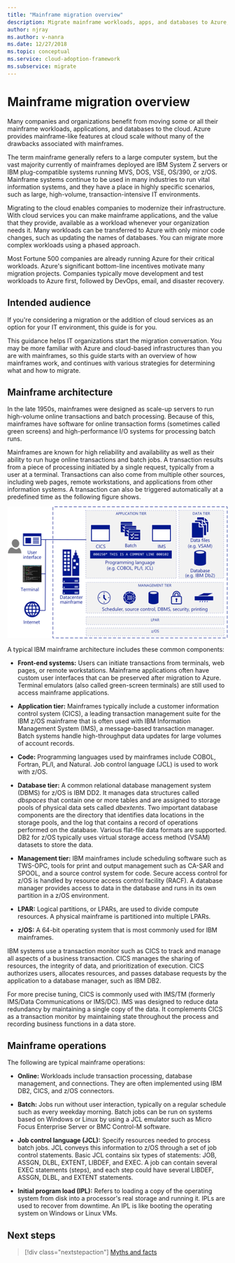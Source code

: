 ```yaml
---
title: "Mainframe migration overview"
description: Migrate mainframe workloads, apps, and databases to Azure, for a proven, highly available, scalable infrastructure without many of the drawbacks of mainframes.
author: njray
ms.author: v-nanra
ms.date: 12/27/2018
ms.topic: conceptual
ms.service: cloud-adoption-framework
ms.subservice: migrate
---
```


<!-- cSpell:ignore nanra njray dbspaces dbextents VSAM RACF LPARS ASSGN DLBL EXTENT LIBDEF EXEC IPLs -->

# Mainframe migration overview

Many companies and organizations benefit from moving some or all their mainframe workloads, applications, and databases to the cloud. Azure provides mainframe-like features at cloud scale without many of the drawbacks associated with mainframes.

The term mainframe generally refers to a large computer system, but the vast majority currently of mainframes deployed are IBM System Z servers or IBM plug-compatible systems running MVS, DOS, VSE, OS/390, or z/OS. Mainframe systems continue to be used in many industries to run vital information systems, and they have a place in highly specific scenarios, such as large, high-volume, transaction-intensive IT environments.

Migrating to the cloud enables companies to modernize their infrastructure. With cloud services you can make mainframe applications, and the value that they provide, available as a workload whenever your organization needs it. Many workloads can be transferred to Azure with only minor code changes, such as updating the names of databases. You can migrate more complex workloads using a phased approach.

Most Fortune 500 companies are already running Azure for their critical workloads. Azure's significant bottom-line incentives motivate many migration projects. Companies typically move development and test workloads to Azure first, followed by DevOps, email, and disaster recovery.

## Intended audience

If you're considering a migration or the addition of cloud services as an option for your IT environment, this guide is for you.

This guidance helps IT organizations start the migration conversation. You may be more familiar with Azure and cloud-based infrastructures than you are with mainframes, so this guide starts with an overview of how mainframes work, and continues with various strategies for determining what and how to migrate.

## Mainframe architecture

In the late 1950s, mainframes were designed as scale-up servers to run high-volume online transactions and batch processing. Because of this, mainframes have software for online transaction forms (sometimes called green screens) and high-performance I/O systems for processing batch runs.

Mainframes are known for high reliability and availability as well as their ability to run huge online transactions and batch jobs. A transaction results from a piece of processing initiated by a single request, typically from a user at a terminal. Transactions can also come from multiple other sources, including web pages, remote workstations, and applications from other information systems. A transaction can also be triggered automatically at a predefined time as the following figure shows.

![Components in a typical IBM mainframe architecture](../../_images/mainframe-migration/mainframe-architecture.png)

A typical IBM mainframe architecture includes these common components:

- **Front-end systems:** Users can initiate transactions from terminals, web pages, or remote workstations. Mainframe applications often have custom user interfaces that can be preserved after migration to Azure. Terminal emulators (also called green-screen terminals) are still used to access mainframe applications.

- **Application tier:** Mainframes typically include a customer information control system (CICS), a leading transaction management suite for the IBM z/OS mainframe that is often used with IBM Information Management System (IMS), a message-based transaction manager. Batch systems handle high-throughput data updates for large volumes of account records.

- **Code:** Programming languages used by mainframes include COBOL, Fortran, PL/I, and Natural. Job control language (JCL) is used to work with z/OS.

- **Database tier:** A common relational database management system (DBMS) for z/OS is IBM DD2. It manages data structures called _dbspaces_ that contain one or more tables and are assigned to storage pools of physical data sets called _dbextents_. Two important database components are the directory that identifies data locations in the storage pools, and the log that contains a record of operations performed on the database. Various flat-file data formats are supported. DB2 for z/OS typically uses virtual storage access method (VSAM) datasets to store the data.

- **Management tier:** IBM mainframes include scheduling software such as TWS-OPC, tools for print and output management such as CA-SAR and SPOOL, and a source control system for code. Secure access control for z/OS is handled by resource access control facility (RACF). A database manager provides access to data in the database and runs in its own partition in a z/OS environment.

- **LPAR:** Logical partitions, or LPARs, are used to divide compute resources. A physical mainframe is partitioned into multiple LPARs.

- **z/OS:** A 64-bit operating system that is most commonly used for IBM mainframes.

IBM systems use a transaction monitor such as CICS to track and manage all aspects of a business transaction. CICS manages the sharing of resources, the integrity of data, and prioritization of execution. CICS authorizes users, allocates resources, and passes database requests by the application to a database manager, such as IBM DB2.

For more precise tuning, CICS is commonly used with IMS/TM (formerly IMS/Data Communications or IMS/DC). IMS was designed to reduce data redundancy by maintaining a single copy of the data. It complements CICS as a transaction monitor by maintaining state throughout the process and recording business functions in a data store.

## Mainframe operations

The following are typical mainframe operations:

- **Online:** Workloads include transaction processing, database management, and connections. They are often implemented using IBM DB2, CICS, and z/OS connectors.

<!-- docsTest:ignore "BMC Control-M" -->
<!-- cSpell:ignore JOB ASSGN DLBL EXTENT LIBDEF EXEC -->

- **Batch:** Jobs run without user interaction, typically on a regular schedule such as every weekday morning. Batch jobs can be run on systems based on Windows or Linux by using a JCL emulator such as Micro Focus Enterprise Server or BMC Control-M software.

- **Job control language (JCL):** Specify resources needed to process batch jobs. JCL conveys this information to z/OS through a set of job control statements. Basic JCL contains six types of statements: JOB, ASSGN, DLBL, EXTENT, LIBDEF, and EXEC. A job can contain several EXEC statements (steps), and each step could have several LIBDEF, ASSGN, DLBL, and EXTENT statements.

- **Initial program load (IPL):**  Refers to loading a copy of the operating system from disk into a processor's real storage and running it. IPLs are used to recover from downtime. An IPL is like booting the operating system on Windows or Linux VMs.

## Next steps

> [!div class="nextstepaction"]
> [Myths and facts](./myths-and-facts.md)
